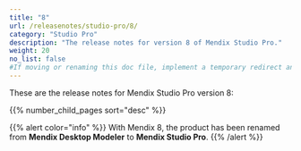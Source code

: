 ```yaml
---
title: "8"
url: /releasenotes/studio-pro/8/
category: "Studio Pro"
description: "The release notes for version 8 of Mendix Studio Pro."
weight: 20
no_list: false
#If moving or renaming this doc file, implement a temporary redirect and let the respective team know they should update the URL in the product. See Mapping to Products for more details.
---
```


These are the release notes for Mendix Studio Pro version 8:

{{% number_child_pages sort="desc" %}}

{{% alert color="info" %}}
With Mendix 8, the product has been renamed from **Mendix Desktop Modeler** to **Mendix Studio Pro**.
{{% /alert %}}